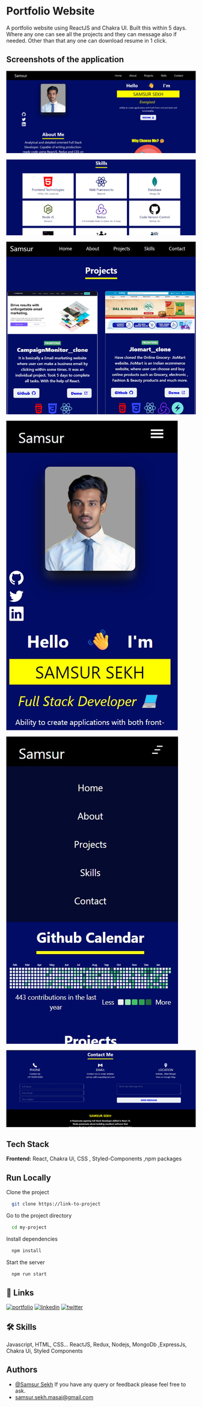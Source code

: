 
# Portfolio Website

A portfolio website using ReactJS and Chakra UI. Built this within 5 days. Where any one can see all the projects and they can message also if needed. Other than that any one can download resume in 1 click.




## Screenshots of the application

![App Screenshot](https://raw.githubusercontent.com/Samsursekh/Samsursekh.github.io/c6e704af090f0691fded717d52963b1d0d1d966b/src/Assets/ReadmeImages/1.jpeg)

![App Screenshot](https://raw.githubusercontent.com/Samsursekh/Samsursekh.github.io/c6e704af090f0691fded717d52963b1d0d1d966b/src/Assets/ReadmeImages/3.jpeg)

![App Screenshot](https://raw.githubusercontent.com/Samsursekh/Samsursekh.github.io/c6e704af090f0691fded717d52963b1d0d1d966b/src/Assets/ReadmeImages/6.jpeg)

![App Screenshot](https://raw.githubusercontent.com/Samsursekh/Samsursekh.github.io/c6e704af090f0691fded717d52963b1d0d1d966b/src/Assets/ReadmeImages/2.jpeg)

![App Screenshot](https://raw.githubusercontent.com/Samsursekh/Samsursekh.github.io/c6e704af090f0691fded717d52963b1d0d1d966b/src/Assets/ReadmeImages/4.jpeg)

![App Screenshot](https://raw.githubusercontent.com/Samsursekh/Samsursekh.github.io/c6e704af090f0691fded717d52963b1d0d1d966b/src/Assets/ReadmeImages/Web%20capture_30-1-2023_194056_samsursekh.netlify.app.jpeg)





## Tech Stack

**Frontend:** React, Chakra Ui, CSS , Styled-Components ,npm packages




## Run Locally

Clone the project

```bash
  git clone https://link-to-project
```

Go to the project directory

```bash
  cd my-project
```

Install dependencies

```bash
  npm install
```

Start the server

```bash
  npm run start
```





## 🔗 Links
[![portfolio](https://img.shields.io/badge/my_portfolio-000?style=for-the-badge&logo=ko-fi&logoColor=white)](https://samsursekh.netlify.app/)
[![linkedin](https://img.shields.io/badge/linkedin-0A66C2?style=for-the-badge&logo=linkedin&logoColor=white)](https://www.linkedin.com/in/samsur-sekh-b6961a22b/)
[![twitter](https://img.shields.io/badge/twitter-1DA1F2?style=for-the-badge&logo=twitter&logoColor=white)](https://twitter.com/SamsurSekh1)




## 🛠 Skills
Javascript, HTML, CSS... ReactJS, Redux, Nodejs, MongoDb ,ExpressJs, Chakra Ui, Styled Components







## Authors

- [@Samsur Sekh](https://github.com/Samsursekh)
If you have any query or feedback please feel free to ask.
- [samsur.sekh.masai@gmail.com](samsur.sekh.masai@gmail.com)


